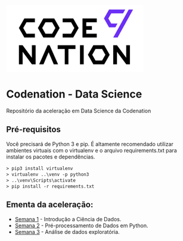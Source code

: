 ![](/semana-02/logo.png)
# Codenation - Data Science
Repositório da aceleração em Data Science da Codenation

## Pré-requisitos


Você precisará de Python 3 e pip. É altamente recomendado utilizar ambientes virtuais com o virtualenv e o arquivo requirements.txt para instalar os pacotes e dependências.

```
> pip3 install virtualenv
> virtualenv ..\venv -p python3
> ..\venv\Scripts\activate
> pip install -r requirements.txt
```
## Ementa da aceleração:
* [Semana 1](/semana-02) - Introdução a Ciência de Dados.
* [Semana 2](/semana-02) - Pré-processamento de Dados em Python.
* [Semana 3](/semana-03) - Análise de dados exploratória.
